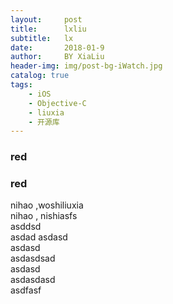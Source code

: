 ```yaml
---
layout:     post
title:      lxliu
subtitle:   lx  
date:       2018-01-9
author:     BY XiaLiu
header-img: img/post-bg-iWatch.jpg
catalog: true
tags:
    - iOS
    - Objective-C
    - liuxia
    - 开源库
---  
```




### red  
### red  
nihao ,woshiliuxia  
nihao , nishiasfs  
asddsd  
asdad
asdasd  
asdasd  
asdasdsad  
asdasd  
asdasdasd  
asdfasf

